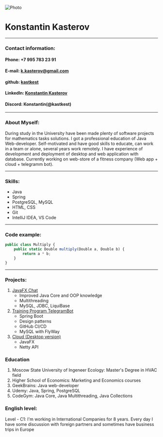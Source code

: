 
![Photo](https://user-images.githubusercontent.com/96120687/172063182-de03e77c-6034-4aac-90fa-ce6acfd90d76.jpg)
# **Konstantin Kasterov**
***
### **Contact information:**
#### **Phone:** +7 995 783 23 91
#### **E-mail:** k.kasterov@gmail.com
#### **github:** [kastkest](https://github.com/kastkest)
#### **LinkedIn:** [Konstantin Kasterov](https://www.linkedin.com/in/konstantin-kasterov-78329985/)
#### **Discord:** Konstantin(@kastkest)
***
### **About Myself:**
During study in the University have been made plenty of software projects for mathematics tasks solutions. I got a professional education of Java Web-developer.
Self-motivated and have good skills to educate, can work in a team or alone, several years work remotely. I have experience of development and deployment of desktop 
and web application with database. Currently working on web-store of a fitness company (Web app + cloud + telegramm bot).  
***
### **Skills:**
 * Java 
 * Spring
 * PostgreSQL, MySQL
 * HTML, CSS
 * Git
 * IntelliJ IDEA, VS Code
***
### **Code example:**
```javascript
public class Multiply {
    public static Double multiply(Double a, Double b) {
        return a * b;
    }
}
```
***
### **Projects:**
1. [JavaFX Chat](https://github.com/kastkest/simpleChat)
    * Improved Java Core and OOP knowledge
    * Multithreading
    * MySQL, JDBC, LiquiBase
2. [Training Program TelegramBot](https://github.com/kastkest/training_program-telegrambot)
    * Spring Boot 
    * Design patterns
    * GitHub CI/CD
    * MySQL with FlyWay
3. [Cloud (Desktop version)](https://github.com/kastkest/biomech_warehouse)
    * JavaFX
    * Netty API
### **Education**
1. Moscow State University of Ingeneer Ecology: Master's Degree in HVAC field
2. Higher School of Economics: Marketing and Economics courses
3. GeekBrains: Java web-developer
4. Udemy: Java, Spring, PostgreSQL
5. CodeGym: Java Core, Java Multithreading, Java Collections
### **English level:**
Level - C1: I'm working in International Companies for 8 years. Every day I have some discussion with foreign partners and sometimes have business trips in Europe